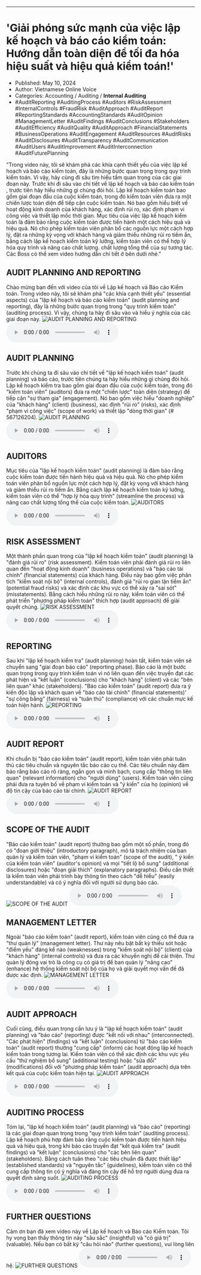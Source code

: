
---

# 'Giải phóng sức mạnh của việc lập kế hoạch và báo cáo kiểm toán: Hướng dẫn toàn diện để tối đa hóa hiệu suất và hiệu quả kiểm toán!'

- Published: May 10, 2024
- Author: Vietnamese Online Voice
- Categories: Accounting / Auditing / **Internal Auditing**
- #AuditReporting #AuditingProcess #Auditors #RiskAssessment #InternalControls #FraudRisk #AuditApproach #AuditReport #ReportingStandards #AccountingStandards #AuditOpinion #ManagementLetter #AuditFindings #AuditConclusions #Stakeholders #AuditEfficiency #AuditQuality #AuditApproach #FinancialStatements #BusinessOperations #AuditEngagement #AuditResources #AuditRisks #AuditDisclosures #AuditTransparency #AuditCommunication #AuditUsers #AuditImprovement #AuditInterconnection #AuditFuturePlanning

"Trong video này, tôi sẽ khám phá các khía cạnh thiết yếu của việc lập kế hoạch và báo cáo kiểm toán, đây là những bước quan trọng trong quy trình kiểm toán. Vì vậy, hãy cùng đi sâu tìm hiểu tầm quan trọng của các giai đoạn này. Trước khi đi sâu vào chi tiết về lập kế hoạch và báo cáo kiểm toán , trước tiên hãy hiểu những gì chúng đòi hỏi. Lập kế hoạch kiểm toán bao gồm giai đoạn đầu của cuộc kiểm toán, trong đó kiểm toán viên đưa ra một chiến lược toàn diện để tiếp cận cuộc kiểm toán. Nó bao gồm hiểu biết về hoạt động kinh doanh của khách hàng, xác định rủi ro, xác định phạm vi công việc và thiết lập mốc thời gian. Mục tiêu của việc lập kế hoạch kiểm toán là đảm bảo rằng cuộc kiểm toán được tiến hành một cách hiệu quả và hiệu quả. Nó cho phép kiểm toán viên phân bổ các nguồn lực một cách hợp lý, đặt ra những kỳ vọng với khách hàng và giảm thiểu những rủi ro tiềm ẩn, bằng cách lập kế hoạch kiểm toán kỹ lưỡng, kiểm toán viên có thể hợp lý hóa quy trình và nâng cao chất lượng. chất lượng tổng thể của sự tương tác. Các Boss có thể xem video hướng dẫn chi tiết ở bên dưới nhé."


## AUDIT PLANNING AND REPORTING

Chào mừng bạn đến với video của tôi về Lập kế hoạch và Báo cáo Kiểm toán. Trong video này, tôi sẽ khám phá "các khía cạnh thiết yếu" (essential aspects) của "lập kế hoạch và báo cáo kiểm toán" (audit planning and reporting), đây là những bước quan trọng trong "quy trình kiểm toán" (auditing process). Vì vậy, chúng ta hãy đi sâu vào và hiểu ý nghĩa của các giai đoạn này.
![AUDIT PLANNING AND REPORTING](https://http-archiver-apis-production-80.schnworks.com/storage/images/transitions/2024-05-10/transition-5528028947-Montserrat-Medium-1A237E.jpg)
<audio controls>
    <source src="https://http-archiver-apis-production-80.schnworks.com/storage/storage/audio/file-10397408947.mp3" type="audio/mpeg">
</audio>



## AUDIT PLANNING

Trước khi chúng ta đi sâu vào chi tiết về "lập kế hoạch kiểm toán" (audit planning) và báo cáo, trước tiên chúng ta hãy hiểu những gì chúng đòi hỏi. Lập kế hoạch kiểm tra bao gồm giai đoạn đầu của cuộc kiểm toán, trong đó "kiểm toán viên" (auditors) đưa ra một "chiến lược" toàn diện (strategy) để tiếp cận "sự tham gia" (engagement). Nó bao gồm việc hiểu "doanh nghiệp" của "khách hàng" (client) (business), xác định "rủi ro" (risks), xác định "phạm vi công việc" (scope of work) và thiết lập "dòng thời gian" (# 567126204).
![AUDIT PLANNING](https://http-archiver-apis-production-80.schnworks.com/storage/images/transitions/2024-05-10/transition--15609859545-Montserrat-Bold-1A237E.jpg)
<audio controls>
    <source src="https://http-archiver-apis-production-80.schnworks.com/storage/storage/audio/file-24338844177.mp3" type="audio/mpeg">
</audio>



## AUDITORS

Mục tiêu của "lập kế hoạch kiểm toán" (audit planning) là đảm bảo rằng cuộc kiểm toán được tiến hành hiệu quả và hiệu quả. Nó cho phép kiểm toán viên phân bổ nguồn lực một cách hợp lý, đặt kỳ vọng với khách hàng và giảm thiểu rủi ro tiềm ẩn. Bằng cách lập kế hoạch kiểm toán kỹ lưỡng, kiểm toán viên có thể "hợp lý hóa quy trình" (streamline the process) và nâng cao chất lượng tổng thể của cuộc kiểm toán.
![AUDITORS](https://http-archiver-apis-production-80.schnworks.com/storage/images/transitions/2024-05-10/transition-39784071674-Montserrat-Bold-1A237E.jpg)
<audio controls>
    <source src="https://http-archiver-apis-production-80.schnworks.com/storage/storage/audio/file-11289589337.mp3" type="audio/mpeg">
</audio>



## RISK ASSESSMENT

Một thành phần quan trọng của "lập kế hoạch kiểm toán" (audit planning) là "đánh giá rủi ro" (risk assessment). Kiểm toán viên phải đánh giá rủi ro liên quan đến "hoạt động kinh doanh" (business operations) và "báo cáo tài chính" (financial statements) của khách hàng. Điều này bao gồm việc phân tích "kiểm soát nội bộ" (internal controls), đánh giá "rủi ro gian lận tiềm ẩn" (potential fraud risks) và xác định các khu vực có thể xảy ra "sai sót" (misstatements). Bằng cách hiểu những rủi ro này, kiểm toán viên có thể phát triển "phương pháp kiểm toán" thích hợp (audit approach) để giải quyết chúng.
![RISK ASSESSMENT](https://http-archiver-apis-production-80.schnworks.com/storage/images/transitions/2024-05-10/transition--33333712012-Montserrat-Black-512DA8.jpg)
<audio controls>
    <source src="https://http-archiver-apis-production-80.schnworks.com/storage/storage/audio/file-26686431658.mp3" type="audio/mpeg">
</audio>



## REPORTING

Sau khi "lập kế hoạch kiểm tra" (audit planning) hoàn tất, kiểm toán viên sẽ chuyển sang "giai đoạn báo cáo" (reporting phase). Báo cáo là một bước quan trọng trong quy trình kiểm toán vì nó liên quan đến việc truyền đạt các phát hiện và "kết luận" (conclusions) cho "khách hàng" (client) và các "bên liên quan" khác (stakeholders). "Báo cáo kiểm toán" (audit report) đưa ra ý kiến ​​độc lập và khách quan về "báo cáo tài chính" (financial statements)' "sự công bằng" (fairness) và "tuân thủ" (compliance) với các chuẩn mực kế toán hiện hành.
![REPORTING](https://http-archiver-apis-production-80.schnworks.com/storage/images/transitions/2024-05-10/transition-17017489744-Montserrat-Thin-9C27B0.jpg)
<audio controls>
    <source src="https://http-archiver-apis-production-80.schnworks.com/storage/storage/audio/file-45867789600.mp3" type="audio/mpeg">
</audio>



## AUDIT REPORT

Khi chuẩn bị "báo cáo kiểm toán" (audit report), kiểm toán viên phải tuân thủ các tiêu chuẩn và nguyên tắc báo cáo cụ thể. Các tiêu chuẩn này đảm bảo rằng báo cáo rõ ràng, ngắn gọn và minh bạch, cung cấp "thông tin liên quan" (relevant information) cho "người dùng" (users). Kiểm toán viên cũng phải đưa ra tuyên bố về phạm vi kiểm toán và "ý kiến" của họ (opinion) về độ tin cậy của báo cáo tài chính.
![AUDIT REPORT](https://http-archiver-apis-production-80.schnworks.com/storage/images/transitions/2024-05-10/transition--12451086814-Montserrat-Thin-283593.jpg)
<audio controls>
    <source src="https://http-archiver-apis-production-80.schnworks.com/storage/storage/audio/file-23322876247.mp3" type="audio/mpeg">
</audio>



## SCOPE OF THE AUDIT

"Báo cáo kiểm toán" (audit report) thường bao gồm một số phần, trong đó có "đoạn giới thiệu" (introductory paragraph), mô tả trách nhiệm của ban quản lý và kiểm toán viên, "phạm vi kiểm toán" (scope of the audit), " ý kiến ​​của kiểm toán viên" (auditor's opinion) và mọi "tiết lộ bổ sung" (additional disclosures) hoặc "đoạn giải thích" (explanatory paragraphs). Điều cần thiết là kiểm toán viên phải trình bày thông tin theo cách "dễ hiểu" (easily understandable) và có ý nghĩa đối với người sử dụng báo cáo.
![SCOPE OF THE AUDIT](https://http-archiver-apis-production-80.schnworks.com/storage/images/transitions/2024-05-10/transition-14490628148-Montserrat-Black-9C27B0.jpg)
<audio controls>
    <source src="https://http-archiver-apis-production-80.schnworks.com/storage/storage/audio/file-23884369188.mp3" type="audio/mpeg">
</audio>



## MANAGEMENT LETTER

Ngoài "báo cáo kiểm toán" (audit report), kiểm toán viên cũng có thể đưa ra "thư quản lý" (management letter). Thư này nêu bật bất kỳ thiếu sót hoặc "điểm yếu" đáng kể nào (weaknesses) trong "kiểm soát nội bộ" (client) của "khách hàng" (internal controls) và đưa ra các khuyến nghị để cải thiện. Thư quản lý đóng vai trò là công cụ có giá trị để ban quản lý "nâng cao" (enhance) hệ thống kiểm soát nội bộ của họ và giải quyết mọi vấn đề đã được xác định.
![MANAGEMENT LETTER](https://http-archiver-apis-production-80.schnworks.com/storage/images/transitions/2024-05-10/transition--7350942956-Montserrat-Black-1A237E.jpg)
<audio controls>
    <source src="https://http-archiver-apis-production-80.schnworks.com/storage/storage/audio/file-9354258742.mp3" type="audio/mpeg">
</audio>



## AUDIT APPROACH

Cuối cùng, điều quan trọng cần lưu ý là "lập kế hoạch kiểm toán" (audit planning) và "báo cáo" (reporting) được "kết nối với nhau" (interconnected). "Các phát hiện" (findings) và "kết luận" (conclusions) từ "báo cáo kiểm toán" (audit report) thường "cung cấp" (inform) các hoạt động lập kế hoạch kiểm toán trong tương lai. Kiểm toán viên có thể xác định các khu vực yêu cầu "thử nghiệm bổ sung" (additional testing) hoặc "sửa đổi" (modifications) đối với "phương pháp kiểm toán" (audit approach) dựa trên kết quả của cuộc kiểm toán hiện tại.
![AUDIT APPROACH](https://http-archiver-apis-production-80.schnworks.com/storage/images/transitions/2024-05-10/transition--57126143509-Montserrat-Black-512DA8.jpg)
<audio controls>
    <source src="https://http-archiver-apis-production-80.schnworks.com/storage/storage/audio/file-60377390430.mp3" type="audio/mpeg">
</audio>



## AUDITING PROCESS

Tóm lại, "lập kế hoạch kiểm toán" (audit planning) và "báo cáo" (reporting) là các giai đoạn quan trọng trong "quy trình kiểm toán" (auditing process). Lập kế hoạch phù hợp đảm bảo rằng cuộc kiểm toán được tiến hành hiệu quả và hiệu quả, trong khi báo cáo truyền đạt "kết quả kiểm tra" (audit findings) và "kết luận" (conclusions) cho "các bên liên quan" (stakeholders). Bằng cách tuân theo "các tiêu chuẩn đã được thiết lập" (established standards) và "nguyên tắc" (guidelines), kiểm toán viên có thể cung cấp thông tin có ý nghĩa và đáng tin cậy để hỗ trợ người dùng đưa ra quyết định sáng suốt.
![AUDITING PROCESS](https://http-archiver-apis-production-80.schnworks.com/storage/images/transitions/2024-05-10/transition--2070672709-Montserrat-Regular-9C27B0.jpg)
<audio controls>
    <source src="https://http-archiver-apis-production-80.schnworks.com/storage/storage/audio/file-24195231702.mp3" type="audio/mpeg">
</audio>



## FURTHER QUESTIONS

Cảm ơn bạn đã xem video này về Lập kế hoạch và Báo cáo Kiểm toán. Tôi hy vọng bạn thấy thông tin này "sâu sắc" (insightful) và "có giá trị" (valuable). Nếu bạn có bất kỳ "câu hỏi nào" (further questions), vui lòng liên hệ.
![FURTHER QUESTIONS](https://http-archiver-apis-production-80.schnworks.com/storage/images/transitions/2024-05-10/transition--16270103438-Montserrat-Bold-303F9F.jpg)
<audio controls>
    <source src="https://http-archiver-apis-production-80.schnworks.com/storage/storage/audio/file-15814959467.mp3" type="audio/mpeg">
</audio>

